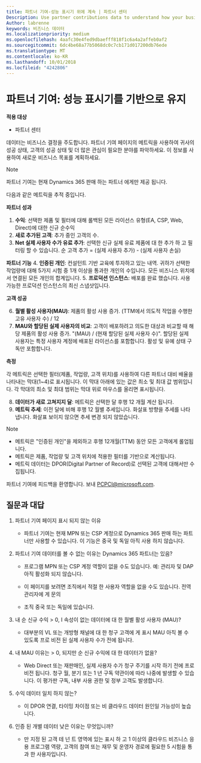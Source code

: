 ```yaml
---
title: 파트너 기여-성능 표시기 위에 계속 | 파트너 센터
Description: Use partner contributions data to understand how your business is growing and succeeding
Author: labrenne
keywords: 비즈니스 데이터
ms.localizationpriority: medium
ms.openlocfilehash: 4aafc30e4fed9dbaefff818f1c6a4a2affeb0af2
ms.sourcegitcommit: 6dc4be68a77b5068dc0c7cb171d017200db76ede
ms.translationtype: MT
ms.contentlocale: ko-KR
ms.lasthandoff: 10/01/2018
ms.locfileid: "4242806"
---
```

# <a name="partner-contribution-stay-on-top-of-your-performance-indicators"></a>파트너 기여: 성능 표시기를 기반으로 유지

**적용 대상**
- 파트너 센터

데이터는 비즈니스 결정을 주도합니다. 파트너 기여 페이지의 메트릭을 사용하여 귀사의 성공 상태, 고객의 성공 상태 및 더 많은 관심이 필요한 분야를 파악하세요. 이 정보를 사용하여 새로운 비즈니스 목표를 계획하세요.

>[!NOTE]
>파트너 기여는 현재 Dynamics 365 판매 하는 파트너 에게만 제공 됩니다.

다음과 같은 메트릭을 추적 중입니다.

**파트너 성과**

1. **수익**: 선택한 제품 및 필터에 대해 롤백된 모든 라이선스 유형(EA, CSP, Web, Direct)에 대한 신규 순수익
2. **새로 추가된 고객**: 추가 중인 고객의 수.
3. **Net 실제 사용자 수가 유료 추가**: 선택한 신규 실제 유료 제품에 대 한 추가 하 고 필터링 할 수 있습니다.  순 고객 추가 = (실제 사용자 추가) - (실제 사용자 손실) 

**파트너 기능**
4. **인증된 개인**: 컨설턴트 기반 교육에 투자하고 있는 내역. 귀하가 선택한 작업량에 대해 5가지 시험 중 1개 이상을 통과한 개인의 수입니다. 모든 비즈니스 위치에서 연결된 모든 개인의 합계입니다.
5. **프로덕션 인스턴스**: 배포를 완료 했습니다. 사용 가능한 프로덕션 인스턴스의 최신 스냅샷입니다.

**고객 성공**

6.  **월별 활성 사용자(MAU)**: 제품의 활성 사용 증가.
(TTM에서 의도적 작업을 수행한 고유 사용자 수) / 12
7. **MAU와 할당된 실제 사용자의 비교**: 고객이 배포하려고 의도한 대상과 비교할 때 해당 제품의 활성 사용 증가. "(MAU) / (현재 할당된 실제 사용자 수)". 할당된 실제 사용자는 특정 사용자 계정에 배포된 라이선스를 포함합니다.  활성 및 유예 상태 구독만 포함합니다. 


**측정**

각 메트릭은 선택한 필터(제품, 작업량, 고객 위치)를 사용하여 다른 파트너 대비 배율을 나타내는 막대(1~4)로 표시됩니다. 이 막대 아래에 있는 값은 최소 및 최대 값 범위입니다. 각 막대의 최소 및 최대 범위는 막대 위로 마우스를 올리면 표시됩니다.  

8. **데이터가 새로 고쳐지지 달**: 메트릭은 선택한 달 후행 12 개월 계산 됩니다.
9. **메트릭 추세**: 이전 달에 비해 후행 12 월별 추세입니다. 화살표 방향을 추세를 나타냅니다. 화살표 보이지 않으면 추세 변경 되지 않았습니다.

>[!NOTE] 
>- 메트릭은 "인증된 개인"을 제외하고 후행 12개월(TTM) 동안 모든 고객에게 롤업됩니다.        
>- 메트릭은 제품, 작업량 및 고객 위치에 적용한 필터를 기반으로 계산됩니다.
>- 메트릭 데이터는 DPOR(Digital Partner of Record)로 선택된 고객에 대해서만 수집됩니다. 

파트너 기여에 피드백을 환영합니다. 보내 PCPCI@microsoft.com.  

## <a name="frequently-asked-questions"></a>질문과 대답

1. 파트너 기여 페이지 표시 되지 않는 이유
    - 파트너 기여는 현재 MPN 또는 CSP 계정으로 Dynamics 365 판매 하는 파트너만 사용할 수 있습니다. 이 기능은 중국 및 독일 아직 사용 하지 않습니다.
2. 파트너 기여 데이터를 볼 수 없는 이유는 Dynamics 365 파트너는 있음?
      - 프로그램 MPN 또는 CSP 계정 역할이 없을 수도 있습니다. 예: 관리자 및 DAP 아직 활성화 되지 않습니다.  
    - 이 페이지를 보려면 조직에서 적절 한 사용자 역할을 없을 수도 있습니다. 전역 관리자에 게 문의

    - 조직 중국 또는 독일에 있습니다.

3. 내 순 신규 수익 > 0, I 속성이 없는 데이터에 대 한 월별 활성 사용자 (MAU)?
    - 대부분의 VL 또는 개방형 채널에 대 한 청구 고객에 게 표시 MAU 아직 볼 수 있도록 프로 비전 된 실제 사용자 수가 전에 됩니다.

4.  내 MAU 이유는 > 0, 되지만 순 신규 수익에 대 한 데이터가 없을?
    - Web Direct 또는 재판매인, 실제 사용자 수가 청구 주기를 시작 하기 전에 프로 비전 됩니다. 청구 월, 분기 또는 1 년 구독 약관이에 따라 나중에 발생할 수 있습니다. 이 평가판 구독, 내부 사용 권한 및 정부 고객도 발생합니다.
5.  수익 데이터 일치 하지 않는?
    - 이 DPOR 연결, 타이밍 차이점 또는 비 클라우드 데이터 원인일 가능성이 높습니다.
6.  인증 된 개별 데이터 낮은 이유는 무엇입니까?
    - 만 지정 된 고객 테 넌 트 영역에 있는 표시 하 고 1 이상의 클라우드 비즈니스 응용 프로그램 역량, 고객의 참여 또는 재무 및 운영자 경로에 필요한 5 시험을 통과 한 사용자입니다.   